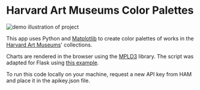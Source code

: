 # Harvard Art Museums Color Palettes

![demo illustration of project](https://github.com/jackp2021/jackp2021.github.io/blob/master/project_demo.jpg?raw=true)

This app uses Python and [Matplotlib](https://matplotlib.org/) to create color palettes of works in the [Harvard Art Museums](https://harvardartmuseums.org/collections?q=)' collections.

Charts are rendered in the browser using the [MPLD3](https://mpld3.github.io/) library. The script was adapted for Flask using [this example](https://github.com/nipunbatra/mpld3-flask). 

To run this code locally on your machine, request a new API key from HAM and place it in the apikey.json file.
